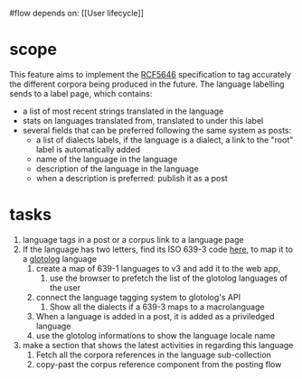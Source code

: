 #flow
depends on: [[User lifecycle]]

# scope
This feature aims to implement the [RCF5646](https://datatracker.ietf.org/doc/html/rfc5646) specification to tag accurately the different corpora being produced in the future.
The language labelling sends to a label page, which contains:
- a list of most recent strings translated in the language
- stats on languages translated from, translated to under this label
- several fields that can be preferred following the same system as posts:
	- a list of dialects labels, if the language is a dialect, a link to the "root" label is automatically added
	- name of the language in the language
	- description of the language in the language
	- when a description is preferred: publish it as a post
# tasks
1. language tags in a post or a corpus link to a language page
2. If the language has two letters, find its ISO 639-3 code [here](https://en.wikipedia.org/wiki/List_of_ISO_639_language_codes#br), to map it to a [glotolog](https://glottolog.org/resource/languoid/id/bret1244) language
	1. create a map of 639-1 languages to v3 and add it to the web app, 
		1. use the browser to prefetch the list of the glotolog languages of the user
	2. connect the language tagging system to glotolog's API
		1. Show all the dialects if a 639-3 maps to a macrolanguage
	3. When a language is added in a post, it is added as a priviledged language
	4. use the glotolog informations to show the language locale name
3. make a section that shows the latest activities in regarding this language
	1. Fetch all the corpora references in the language sub-collection
	2. copy-past the corpus reference component from the posting flow